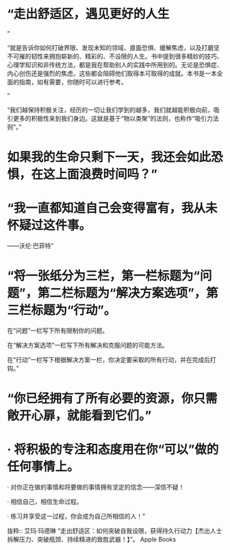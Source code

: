  # “走出舒适区，遇见更好的人生

”

“就是告诉你如何打破界限、发现未知的领域、直面恐惧、缓解焦虑，以及打磨坚不可摧的韧性来拥抱崭新的、精彩的、不设限的人生。书中提到很多精妙的技巧、心理学知识和非传统方法，都是我在帮助别人的实践中所用到的。无论是恐惧症、内心创伤还是强烈的焦虑，这些都会阻碍他们取得本可取得的成就。本书是一本全面的指南，如有需要，你随时可以进行参考。

”

“我们越保持积极关注，经历的一切让我们学到的越多，我们就越能积极向前，吸引更多的积极性来到我们身边。这就是基于“物以类聚”的法则，也称作“吸引力法则”。”

# 如果我的生命只剩下一天，我还会如此恐惧，在这上面浪费时间吗？”

# “我一直都知道自己会变得富有，我从未怀疑过这件事。
——沃伦·巴菲特”

# “将一张纸分为三栏，第一栏标题为“问题”，第二栏标题为“解决方案选项”，第三栏标题为“行动”。

在“问题”一栏写下所有限制你的问题。

在“解决方案选项”一栏写下所有解决和克服问题的可能方法。

在“行动”一栏写下根据解决方案一栏，你决定要采取的所有行动，并在完成后打钩。”

# “你已经拥有了所有必要的资源，你只需敞开心扉，就能看到它们。”

# · 将积极的专注和态度用在你“可以”做的任何事情上。

· 对你正在做的事情和将要做的事情拥有坚定的信念——深信不疑！

· 相信自己，相信生命过程。

· 练习并享受这一过程，你会成为自己所相信的人！”

抜粋:: 艾玛·玛德琳  “走出舒适区：如何突破自我设限，获得持久行动力【杰出人士拆解压力、突破瓶颈、持续精进的致胜武器！】”。 Apple Books  
